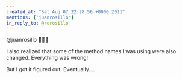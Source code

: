 ```yaml
---
created_at: "Sat Aug 07 22:28:56 +0000 2021"
mentions: ['juanrosillo']
in_reply_to: @rerosillo
---
```


@juanrosillo 🤣🤣🤣

I also realized that some of the method names I was using were also changed. Everything was wrong!

But I got it figured out. Eventually....